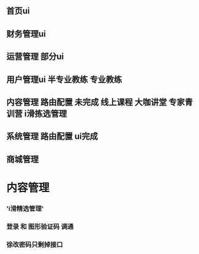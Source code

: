 ## 首页ui
## 财务管理ui
## 运营管理 部分ui
## 用户管理ui  半专业教练 专业教练
## 内容管理  路由配置   未完成 线上课程 大咖讲堂 专家青训营  i滑拣选管理
## 系统管理 路由配置  ui完成
## 商城管理 
# 内容管理      
###   'i滑精选管理'

### 登录 和 图形验证码  调通 
###  徐改密码只剩掉接口